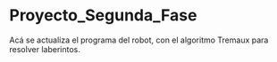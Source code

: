 # Proyecto_Segunda_Fase
Acá se actualiza el programa del robot, con el algoritmo Tremaux para resolver laberintos.
